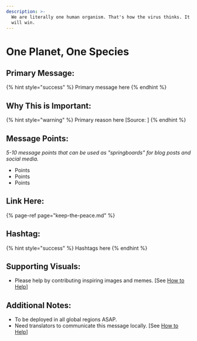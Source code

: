 ```yaml
---
description: >-
  We are literally one human organism. That's how the virus thinks. It's how we
  will win.
---
```


# One Planet, One Species

## Primary Message:

{% hint style="success" %}
Primary message here
{% endhint %}

## Why This is Important:

{% hint style="warning" %}
Primary reason here \[Source: \]
{% endhint %}

## Message Points:

_5-10 message points that can be used as "springboards" for blog posts and social media._

* Points
* Points
* Points

## Link Here:

{% page-ref page="keep-the-peace.md" %}

## Hashtag:

{% hint style="success" %}
Hashtags here
{% endhint %}

## Supporting Visuals:

* Please help by contributing inspiring images and memes. \[See [How to Help](../how-to-help.md)\]

## Additional Notes:

* To be deployed in all global regions ASAP.
* Need translators to communicate this message locally. \[See [How to Help](../how-to-help.md)\]
